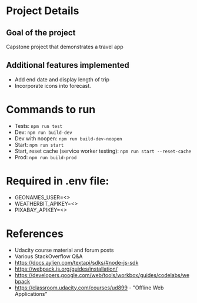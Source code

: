 # Project Details

## Goal of the project
Capstone project that demonstrates a travel app

## Additional features implemented
* Add end date and display length of trip
* Incorporate icons into forecast.

# Commands to run
* Tests: `npm run test`
* Dev: `npm run build-dev`
* Dev with noopen: `npm run build-dev-noopen`
* Start: `npm run start`
* Start, reset cache (service worker testing): `npm run start --reset-cache`
* Prod: `npm run build-prod`

# Required in .env file:
* GEONAMES_USER=<>
* WEATHERBIT_APIKEY=<>
* PIXABAY_APIKEY=<>

# References
* Udacity course material and forum posts
* Various StackOverflow Q&A
* https://docs.aylien.com/textapi/sdks/#node-js-sdk
* https://webpack.js.org/guides/installation/
* https://developers.google.com/web/tools/workbox/guides/codelabs/webpack
* https://classroom.udacity.com/courses/ud899 - "Offline Web Applications"
